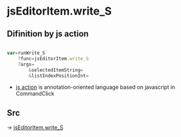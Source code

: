 # jsEditorItem.write_S

## Difinition by js action

```js.js

var=runWrite_S
	?func=jsEditorItem.write_S
	?args=
		&selectedItemString=
		&listIndexPositionInt=
```

- [js action]() is annotation-oriented language based on javascript in CommandClick

## Src

-> [jsEditorItem.write_S](https://github.com/puutaro/CommandClick/blob/master/app/src/main/java/com/puutaro/commandclick/fragment_lib/terminal_fragment/js_interface/list_index/JsEditorItem.kt#L45)


